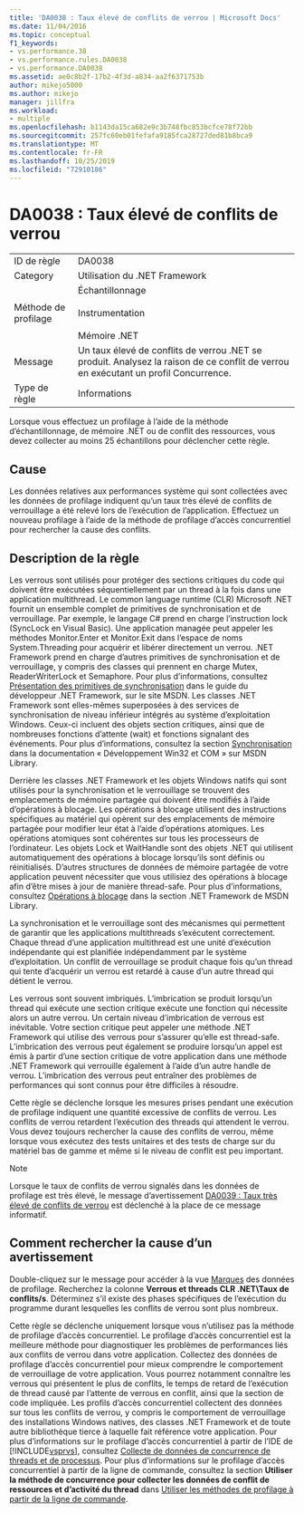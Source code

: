 ```yaml
---
title: 'DA0038 : Taux élevé de conflits de verrou | Microsoft Docs'
ms.date: 11/04/2016
ms.topic: conceptual
f1_keywords:
- vs.performance.38
- vs.performance.rules.DA0038
- vs.performance.DA0038
ms.assetid: ae0c8b2f-17b2-4f3d-a834-aa2f6371753b
author: mikejo5000
ms.author: mikejo
manager: jillfra
ms.workload:
- multiple
ms.openlocfilehash: b1143da15ca682e9c3b748fbc853bcfce78f72bb
ms.sourcegitcommit: 257fc60eb01fefafa9185fca28727ded81b8bca9
ms.translationtype: MT
ms.contentlocale: fr-FR
ms.lasthandoff: 10/25/2019
ms.locfileid: "72910186"
---
```

# <a name="da0038-high-rate-of-lock-contentions"></a>DA0038 : Taux élevé de conflits de verrou

|||
|-|-|
|ID de règle|DA0038|
|Category|Utilisation du .NET Framework|
|Méthode de profilage|Échantillonnage<br /><br /> Instrumentation<br /><br /> Mémoire .NET|
|Message|Un taux élevé de conflits de verrou .NET se produit. Analysez la raison de ce conflit de verrou en exécutant un profil Concurrence.|
|Type de règle|Informations|

 Lorsque vous effectuez un profilage à l’aide de la méthode d’échantillonnage, de mémoire .NET ou de conflit des ressources, vous devez collecter au moins 25 échantillons pour déclencher cette règle.

## <a name="cause"></a>Cause
 Les données relatives aux performances système qui sont collectées avec les données de profilage indiquent qu’un taux très élevé de conflits de verrouillage a été relevé lors de l’exécution de l’application. Effectuez un nouveau profilage à l’aide de la méthode de profilage d’accès concurrentiel pour rechercher la cause des conflits.

## <a name="rule-description"></a>Description de la règle
 Les verrous sont utilisés pour protéger des sections critiques du code qui doivent être exécutées séquentiellement par un thread à la fois dans une application multithread. Le common language runtime (CLR) Microsoft .NET fournit un ensemble complet de primitives de synchronisation et de verrouillage. Par exemple, le langage C# prend en charge l’instruction lock (SyncLock en Visual Basic). Une application managée peut appeler les méthodes Monitor.Enter et Monitor.Exit dans l’espace de noms System.Threading pour acquérir et libérer directement un verrou. .NET Framework prend en charge d’autres primitives de synchronisation et de verrouillage, y compris des classes qui prennent en charge Mutex, ReaderWriterLock et Semaphore. Pour plus d’informations, consultez [Présentation des primitives de synchronisation](/dotnet/standard/threading/overview-of-synchronization-primitives) dans le guide du développeur .NET Framework, sur le site MSDN. Les classes .NET Framework sont elles-mêmes superposées à des services de synchronisation de niveau inférieur intégrés au système d’exploitation Windows. Ceux-ci incluent des objets section critiques, ainsi que de nombreuses fonctions d’attente (wait) et fonctions signalant des événements. Pour plus d’informations, consultez la section [Synchronisation](/windows/win32/sync/synchronization) dans la documentation « Développement Win32 et COM » sur MSDN Library.

 Derrière les classes .NET Framework et les objets Windows natifs qui sont utilisés pour la synchronisation et le verrouillage se trouvent des emplacements de mémoire partagée qui doivent être modifiés à l’aide d’opérations à blocage. Les opérations à blocage utilisent des instructions spécifiques au matériel qui opèrent sur des emplacements de mémoire partagée pour modifier leur état à l’aide d’opérations atomiques. Les opérations atomiques sont cohérentes sur tous les processeurs de l’ordinateur. Les objets Lock et WaitHandle sont des objets .NET qui utilisent automatiquement des opérations à blocage lorsqu’ils sont définis ou réinitialisés. D’autres structures de données de mémoire partagée de votre application peuvent nécessiter que vous utilisiez des opérations à blocage afin d’être mises à jour de manière thread-safe. Pour plus d’informations, consultez [Opérations à blocage](/dotnet/api/system.threading.interlocked&view=netframework-4.8) dans la section .NET Framework de MSDN Library.

 La synchronisation et le verrouillage sont des mécanismes qui permettent de garantir que les applications multithreads s’exécutent correctement. Chaque thread d’une application multithread est une unité d’exécution indépendante qui est planifiée indépendamment par le système d’exploitation. Un conflit de verrouillage se produit chaque fois qu’un thread qui tente d’acquérir un verrou est retardé à cause d’un autre thread qui détient le verrou.

 Les verrous sont souvent imbriqués. L’imbrication se produit lorsqu’un thread qui exécute une section critique exécute une fonction qui nécessite alors un autre verrou. Un certain niveau d’imbrication de verrous est inévitable. Votre section critique peut appeler une méthode .NET Framework qui utilise des verrous pour s’assurer qu’elle est thread-safe. L’imbrication des verrous peut également se produire lorsqu’un appel est émis à partir d’une section critique de votre application dans une méthode .NET Framework qui verrouille également à l’aide d’un autre handle de verrou. L’imbrication des verrous peut entraîner des problèmes de performances qui sont connus pour être difficiles à résoudre.

 Cette règle se déclenche lorsque les mesures prises pendant une exécution de profilage indiquent une quantité excessive de conflits de verrou. Les conflits de verrou retardent l’exécution des threads qui attendent le verrou. Vous devez toujours rechercher la cause des conflits de verrou, même lorsque vous exécutez des tests unitaires et des tests de charge sur du matériel bas de gamme et même si le niveau de conflit est peu important.

> [!NOTE]
> Lorsque le taux de conflits de verrou signalés dans les données de profilage est très élevé, le message d’avertissement [DA0039 : Taux très élevé de conflits de verrou](../profiling/da0039-very-high-rate-of-lock-contentions.md) est déclenché à la place de ce message informatif.

## <a name="how-to-investigate-a-warning"></a>Comment rechercher la cause d’un avertissement
 Double-cliquez sur le message pour accéder à la vue [Marques](../profiling/marks-view.md) des données de profilage.  Recherchez la colonne **Verrous et threads CLR .NET\Taux de conflits/s**. Déterminez s’il existe des phases spécifiques de l’exécution du programme durant lesquelles les conflits de verrou sont plus nombreux.

 Cette règle se déclenche uniquement lorsque vous n’utilisez pas la méthode de profilage d’accès concurrentiel. Le profilage d’accès concurrentiel est la meilleure méthode pour diagnostiquer les problèmes de performances liés aux conflits de verrou dans votre application. Collectez des données de profilage d’accès concurrentiel pour mieux comprendre le comportement de verrouillage de votre application. Vous pourrez notamment connaître les verrous qui présentent le plus de conflits, le temps de retard de l’exécution de thread causé par l’attente de verrous en conflit, ainsi que la section de code impliquée. Les profils d’accès concurrentiel collectent des données sur tous les conflits de verrou, y compris le comportement de verrouillage des installations Windows natives, des classes .NET Framework et de toute autre bibliothèque tierce à laquelle fait référence votre application. Pour plus d’informations sur le profilage d’accès concurrentiel à partir de l’IDE de [!INCLUDE[vsprvs](../code-quality/includes/vsprvs_md.md)], consultez [Collecte de données de concurrence de threads et de processus](../profiling/collecting-thread-and-process-concurrency-data.md). Pour plus d’informations sur le profilage d’accès concurrentiel à partir de la ligne de commande, consultez la section **Utiliser la méthode de concurrence pour collecter les données de conflit de ressources et d’activité du thread** dans [Utiliser les méthodes de profilage à partir de la ligne de commande](../profiling/using-profiling-methods-to-collect-performance-data-from-the-command-line.md).